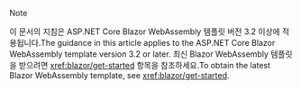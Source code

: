 > [!NOTE]
> <span data-ttu-id="2b5df-101">이 문서의 지침은 ASP.NET Core Blazor WebAssembly 템플릿 버전 3.2 이상에 적용됩니다.</span><span class="sxs-lookup"><span data-stu-id="2b5df-101">The guidance in this article applies to the ASP.NET Core Blazor WebAssembly template version 3.2 or later.</span></span> <span data-ttu-id="2b5df-102">최신 Blazor WebAssembly 템플릿을 받으려면 <xref:blazor/get-started> 항목을 참조하세요.</span><span class="sxs-lookup"><span data-stu-id="2b5df-102">To obtain the latest Blazor WebAssembly template, see <xref:blazor/get-started>.</span></span>
